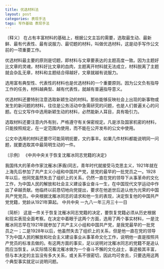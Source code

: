 ```yaml
---
title: 优选材料法
layout: post
categories: 表现手法
tags: 写作基础 表现手法
---
```


〔释义〕 在占有丰富材料的基础上，根据公文主旨的需要，选取最生动、最新鲜、最有代表性、最有说服力、最切题的材料，叫做优选材料，这是动手写作公文前的一项重要工作。

优选材料最主要的原则是切题，即材料与文章要表达的主题高度一致。因为主题好比文章的灵魂，材料好比文章的血肉，主题离开材料就无法成立，材料脱离了主题就会杂乱无章，材料和主题结合得越好，文章就越有说服力。

选用富有典型性、代表性的材料也是优选材料的一个重要原则。因为公文负有指导工作的任务，材料越典型、越有代表性，就越有普遍指导意义。

优选材料还要特别注意选取新颖生动的材料。那些能够反映社会上出现的新事物或发生的新问题的材料，往往是公务活动中急需研究的问题，也是人们普遍关心的问题。在公文写作中选用新颖生动的材料，必然能新人耳目，具有吸引力。

选取材料还要注意内外有别，严格遵守有关保密规定。凡是涉及国家机密的材料，只能按照规定，在一定范围内使用，而不能在公开发布的公文中使用。

公文中选用的材料还要尽可能简明扼要，文约事丰。如果几件材料都能说明同一问题，就要选取其中最简明生动的一件。

〔示例〕 《中共中央关于恢复沈雁冰同志党籍的决定》

我国伟大的革命作家沈雁冰(茅盾)同志，青年时代就接受马克思主义，1921年就在上海先后参加了共产主义小组和中国共产党，是党的最早的一批党员之一。1928年以后，他同党虽然失去了组织上的关系，仍然一直在党的领导下从事革命的文化工作，为中国人民的解放和社会主义建设事业奋斗一生，在中国现代文学运动中作出了卓越贡献。他临终以前恳切地向党提出，要求在他逝世后追认他为光荣的中国共产党党员。中央根据沈雁冰同志的请求和他一生的表现，决定恢复他的中国共产党党籍，党龄从1921年算起。
中共中央
一九八一年三月三十一日

〔简析〕 这是一件关于恢复沈雁冰同志党籍的决定，要恢复党籍必须从历史根据和现实表现全面考察。在决定中着眼于这两个方面，选用了两个事实材料，一是沈雁冰同志早在1921年就参加了共产主义小组和中国共产党，是我党最早的一批党员之一；二是1928年以后，他虽然失去了组织上的关系，但是他一直在党的领导下为中国人民的解放和社会主义建设事业从事革命文化工作，说明他一直是按照共产党员的标准去做的。有这两方面的事实，足以说明对沈雁冰同志的党籍不是追认而应当恢复。从实际情况看沈雁冰做为一个奋斗不懈的文化战士，事迹极其丰富，但与本决定的主旨没有多大关系，或关系不很密切，因此均可舍去，只要选用这两个典型事实就足以说明问题。 
